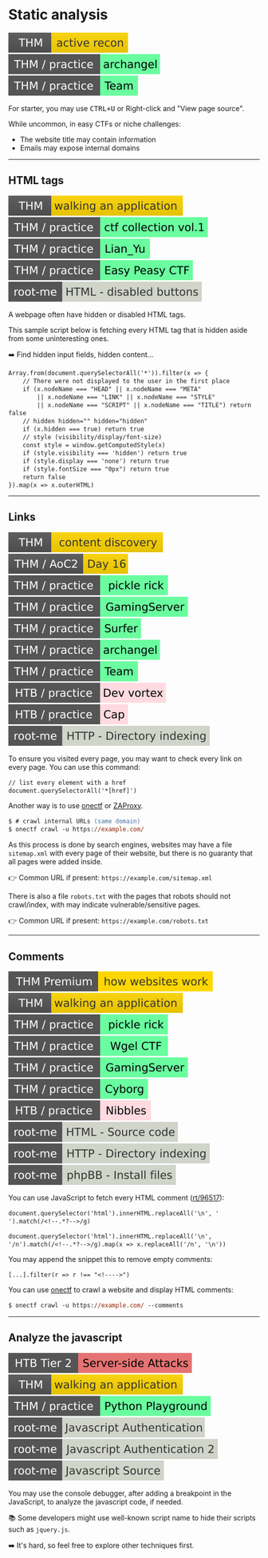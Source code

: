 # Static analysis

[![activerecon](../../../../_badges/thm/activerecon.svg)](https://tryhackme.com/room/activerecon)
[![archangel](../../../../_badges/thm-p/archangel.svg)](https://tryhackme.com/r/room/archangel)
[![teamcw](../../../../_badges/thm-p/teamcw.svg)](https://tryhackme.com/r/room/teamcw)

For starter, you may use <kbd>CTRL+U</kbd> or Right-click and "View page source".

While uncommon, in easy CTFs or niche challenges:

* The website title may contain information
* Emails may expose internal domains
<hr class="sep-both">

## HTML tags

[![walkinganapplication](../../../../_badges/thm/walkinganapplication.svg)](https://tryhackme.com/room/walkinganapplication)
[![ctfcollectionvol1](../../../../_badges/thm-p/ctfcollectionvol1.svg)](https://tryhackme.com/room/ctfcollectionvol1)
[![lianyu](../../../../_badges/thm-p/lianyu.svg)](https://tryhackme.com/room/lianyu)
[![easypeasyctf](../../../../_badges/thm-p/easypeasyctf.svg)](https://tryhackme.com/room/easypeasyctf)
[![html_disabled_buttons](../../../../_badges/rootme/web_client/html_disabled_buttons.svg)](https://www.root-me.org/en/Challenges/Web-Client/HTML-disabled-buttons)

<div class="row row-cols-lg-2"><div>

A webpage often have hidden or disabled HTML tags.

This sample script below is fetching every HTML tag that is hidden aside from some uninteresting ones.

➡️ Find hidden input fields, hidden content...
</div><div>

```javascript!
Array.from(document.querySelectorAll('*')).filter(x => {
    // There were not displayed to the user in the first place
    if (x.nodeName === "HEAD" || x.nodeName === "META"
        || x.nodeName === "LINK" || x.nodeName === "STYLE"
        || x.nodeName === "SCRIPT" || x.nodeName === "TITLE") return false
    // hidden hidden="" hidden="hidden"
    if (x.hidden === true) return true
    // style (visibility/display/font-size)
    const style = window.getComputedStyle(x)
    if (style.visibility === 'hidden') return true
    if (style.display === 'none') return true
    if (style.fontSize === "0px") return true
    return false
}).map(x => x.outerHTML)
```
</div></div>

<hr class="sep-both">

## Links

[![contentdiscovery](../../../../_badges/thm/contentdiscovery.svg)](https://tryhackme.com/room/contentdiscovery)
[![adventofcyber2](../../../../_badges/thm/adventofcyber2/day16.svg)](https://tryhackme.com/room/adventofcyber2)
[![picklerick](../../../../_badges/thm-p/picklerick.svg)](https://tryhackme.com/room/picklerick)
[![gamingserver](../../../../_badges/thm-p/gamingserver.svg)](https://tryhackme.com/room/gamingserver)
[![surfer](../../../../_badges/thm-p/surfer.svg)](https://tryhackme.com/r/room/surfer)
[![archangel](../../../../_badges/thm-p/archangel.svg)](https://tryhackme.com/r/room/archangel)
[![teamcw](../../../../_badges/thm-p/teamcw.svg)](https://tryhackme.com/r/room/teamcw)
[![devvortex](../../../../_badges/htb-p/devvortex.svg)](https://app.hackthebox.com/machines/Devvortex)
[![cap](../../../../_badges/htb-p/cap.svg)](https://app.hackthebox.com/machines/Cap)
[![http_directory_indexing](../../../../_badges/rootme/web_server/http_directory_indexing.svg)](https://www.root-me.org/en/Challenges/Web-Server/HTTP-Directory-indexing)

<div class="row row-cols-lg-2"><div>

To ensure you visited every page, you may want to check every link on every page. You can use this command:

```javascript!
// list every element with a href
document.querySelectorAll('*[href]') 
```

Another way is to use [onectf](/cybersecurity/red-team/tools/frameworks/onectf/index.md#onectf-crawl-module) or [ZAProxy](/cybersecurity/red-team/tools/utilities/proxies/zap/index.md).

```ps
$ # crawl internal URLs (same domain)
$ onectf crawl -u https://example.com/
```
</div><div>

As this process is done by search engines, websites may have a file `sitemap.xml` with every page of their website, but there is no guaranty that all pages were added inside.

👉 Common URL if present: `https://example.com/sitemap.xml`

There is also a file `robots.txt` with the pages that robots should not crawl/index, with may indicate vulnerable/sensitive pages.

👉 Common URL if present: `https://example.com/robots.txt`
</div></div>

<hr class="sep-both">

## Comments

[![howwebsiteswork](../../../../_badges/thmp/howwebsiteswork.svg)](https://tryhackme.com/room/howwebsiteswork)
[![walkinganapplication](../../../../_badges/thm/walkinganapplication.svg)](https://tryhackme.com/room/walkinganapplication)
[![picklerick](../../../../_badges/thm-p/picklerick.svg)](https://tryhackme.com/room/picklerick)
[![wgelctf](../../../../_badges/thm-p/wgelctf.svg)](https://tryhackme.com/room/wgelctf)
[![gamingserver](../../../../_badges/thm-p/gamingserver.svg)](https://tryhackme.com/room/gamingserver)
[![cyborgt8](../../../../_badges/thm-p/cyborgt8.svg)](https://tryhackme.com/room/cyborgt8)
![nibbles](../../../../_badges/htb-p/nibbles.svg)
[![html_source_code](../../../../_badges/rootme/web_server/html_source_code.svg)](https://www.root-me.org/en/Challenges/Web-Server/HTML-Source-code)
[![http_directory_indexing](../../../../_badges/rootme/web_server/http_directory_indexing.svg)](https://www.root-me.org/en/Challenges/Web-Server/HTTP-Directory-indexing)
[![phpbb_install_files](../../../../_badges/rootme/web_server/phpbb_install_files.svg)](https://www.root-me.org/en/Challenges/Web-Server/Install-files)

<div class="row row-cols-lg-2"><div>

You can use JavaScript to fetch every HTML comment ([rt/96517](https://www.regextester.com/96517)):

```js!
document.querySelector('html').innerHTML.replaceAll('\n', ' ').match(/<!--.*?-->/g)
```
```js!
document.querySelector('html').innerHTML.replaceAll('\n', '/n').match(/<!--.*?-->/g).map(x => x.replaceAll('/n', '\n'))
```

You may append the snippet this to remove empty comments:

```javascript!
[...].filter(r => r !== "<!---->")
```
</div><div>

You can use [onectf](/cybersecurity/red-team/tools/frameworks/onectf/index.md#onectf-crawl-module) to crawl a website and display HTML comments:

```ps
$ onectf crawl -u https://example.com/ --comments
```
</div></div>

<hr class="sep-both">

## Analyze the javascript

[![server_side_attacks](../../../../_badges/htb/server_side_attacks.svg)](https://academy.hackthebox.com/course/preview/server-side-attacks)
[![walkinganapplication](../../../../_badges/thm/walkinganapplication.svg)](https://tryhackme.com/room/walkinganapplication)
[![pythonplayground](../../../../_badges/thm-p/pythonplayground.svg)](https://tryhackme.com/r/room/pythonplayground)
[![javascript_authentication](../../../../_badges/rootme/web_client/javascript_authentication.svg)](https://www.root-me.org/en/Challenges/Web-Client/Javascript-Authentication)
[![javascript_authentication_2](../../../../_badges/rootme/web_client/javascript_authentication_2.svg)](https://www.root-me.org/en/Challenges/Web-Client/Javascript-Authentication-2)
[![javascript_source](../../../../_badges/rootme/web_client/javascript_source.svg)](https://www.root-me.org/en/Challenges/Web-Client/Javascript-Source)

<div class="row row-cols-lg-2"><div>

You may use the console debugger, after adding a breakpoint in the JavaScript, to analyze the javascript code, if needed.

📚 Some developers might use well-known script name to hide their scripts such as `jquery.js`.

➡️ It's hard, so feel free to explore other techniques first.
</div><div>
</div></div>